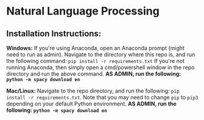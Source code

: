 # Natural Language Processing

## Installation Instructions:
**Windows:** If you're using Anaconda, open an Anaconda prompt (might need to run as admin). Navigate to the directory where this repo is, and run the following command:
```pip install -r requirements.txt```
If you're not running Anaconda, then simply open a cmd/powershell window in the repo directory and run the above command. **AS ADMIN, run the following: `python -m spacy download en`**

**Mac/Linux:** Navigate to the repo directory, and run the following:
```pip install -r requirements.txt```. Note that you may need to change `pip` to `pip3` depending on your default Python environment. **AS ADMIN, run the following: `python -m spacy download en`**

